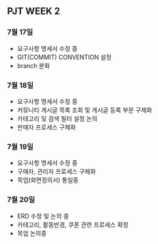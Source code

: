 ## PJT WEEK 2

### 7월 17일

- 요구사항 명세서 수정 중
- GIT(COMMIT) CONVENTION 설정
- branch 분화

### 7월 18일

- 요구사항 명세서 수정 중
- 커뮤니티 게시글 목록 조회 및 게시글 등록 부문 구체화
- 카테고리 및 검색 필터 설정 논의
- 판매자 프로세스 구체화

### 7월 19일

- 요구사항 명세서 수정 중
- 구매자, 관리자 프로세스 구체화
- 목업(화면정의서) 통일중

### 7월 20일

- ERD 수정 및 논의 중
- 카테고리, 활동반경, 쿠폰 관련 프로세스 확정
- 목업 논의중
